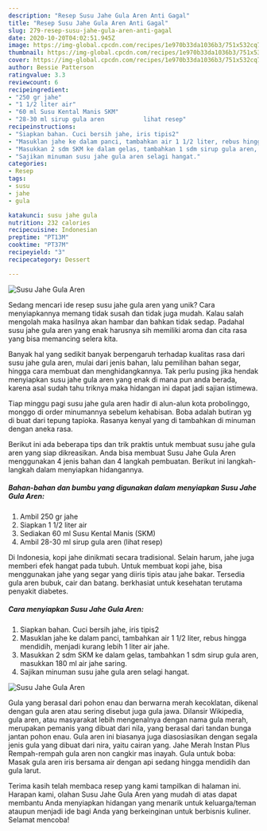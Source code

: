 ```yaml
---
description: "Resep Susu Jahe Gula Aren Anti Gagal"
title: "Resep Susu Jahe Gula Aren Anti Gagal"
slug: 279-resep-susu-jahe-gula-aren-anti-gagal
date: 2020-10-20T04:02:51.945Z
image: https://img-global.cpcdn.com/recipes/1e970b33da1036b3/751x532cq70/susu-jahe-gula-aren-foto-resep-utama.jpg
thumbnail: https://img-global.cpcdn.com/recipes/1e970b33da1036b3/751x532cq70/susu-jahe-gula-aren-foto-resep-utama.jpg
cover: https://img-global.cpcdn.com/recipes/1e970b33da1036b3/751x532cq70/susu-jahe-gula-aren-foto-resep-utama.jpg
author: Bessie Patterson
ratingvalue: 3.3
reviewcount: 6
recipeingredient:
- "250 gr jahe"
- "1 1/2 liter air"
- "60 ml Susu Kental Manis SKM"
- "28-30 ml sirup gula aren           lihat resep"
recipeinstructions:
- "Siapkan bahan. Cuci bersih jahe, iris tipis2"
- "Masuklan jahe ke dalam panci, tambahkan air 1 1/2 liter, rebus hingga mendidih, menjadi kurang lebih 1 liter air jahe."
- "Masukkan 2 sdm SKM ke dalam gelas, tambahkan 1 sdm sirup gula aren, masukkan 180 ml air jahe saring."
- "Sajikan minuman susu jahe gula aren selagi hangat."
categories:
- Resep
tags:
- susu
- jahe
- gula

katakunci: susu jahe gula 
nutrition: 232 calories
recipecuisine: Indonesian
preptime: "PT13M"
cooktime: "PT37M"
recipeyield: "3"
recipecategory: Dessert

---
```



![Susu Jahe Gula Aren](https://img-global.cpcdn.com/recipes/1e970b33da1036b3/751x532cq70/susu-jahe-gula-aren-foto-resep-utama.jpg)

Sedang mencari ide resep susu jahe gula aren yang unik? Cara menyiapkannya memang tidak susah dan tidak juga mudah. Kalau salah mengolah maka hasilnya akan hambar dan bahkan tidak sedap. Padahal susu jahe gula aren yang enak harusnya sih memiliki aroma dan cita rasa yang bisa memancing selera kita.

Banyak hal yang sedikit banyak berpengaruh terhadap kualitas rasa dari susu jahe gula aren, mulai dari jenis bahan, lalu pemilihan bahan segar, hingga cara membuat dan menghidangkannya. Tak perlu pusing jika hendak menyiapkan susu jahe gula aren yang enak di mana pun anda berada, karena asal sudah tahu triknya maka hidangan ini dapat jadi sajian istimewa.

Tiap minggu pagi susu jahe gula aren hadir di alun-alun kota probolinggo, monggo di order minumannya sebelum kehabisan. Boba adalah butiran yg di buat dari tepung tapioka. Rasanya kenyal yang di tambahkan di minuman dengan aneka rasa.


Berikut ini ada beberapa tips dan trik praktis untuk membuat susu jahe gula aren yang siap dikreasikan. Anda bisa membuat Susu Jahe Gula Aren menggunakan 4 jenis bahan dan 4 langkah pembuatan. Berikut ini langkah-langkah dalam menyiapkan hidangannya.

<!--inarticleads1-->

##### Bahan-bahan dan bumbu yang digunakan dalam menyiapkan Susu Jahe Gula Aren:

1. Ambil 250 gr jahe
1. Siapkan 1 1/2 liter air
1. Sediakan 60 ml Susu Kental Manis (SKM)
1. Ambil 28-30 ml sirup gula aren           (lihat resep)


Di Indonesia, kopi jahe dinikmati secara tradisional. Selain harum, jahe juga memberi efek hangat pada tubuh. Untuk membuat kopi jahe, bisa menggunakan jahe yang segar yang diiris tipis atau jahe bakar. Tersedia gula aren bubuk, cair dan batang. berkhasiat untuk kesehatan terutama penyakit diabetes. 

<!--inarticleads2-->

##### Cara menyiapkan Susu Jahe Gula Aren:

1. Siapkan bahan. Cuci bersih jahe, iris tipis2
1. Masuklan jahe ke dalam panci, tambahkan air 1 1/2 liter, rebus hingga mendidih, menjadi kurang lebih 1 liter air jahe.
1. Masukkan 2 sdm SKM ke dalam gelas, tambahkan 1 sdm sirup gula aren, masukkan 180 ml air jahe saring.
1. Sajikan minuman susu jahe gula aren selagi hangat.
<img src="//assets-global.cpcdn.com/assets/icons/button_play-2c75c40dde080a61004c1f40b05d8f140eaff45d7e9e6481dc71c63d2e7c4909.png" alt="Susu Jahe Gula Aren">

Gula yang berasal dari pohon enau dan berwarna merah kecoklatan, dikenal dengan gula aren atau sering disebut juga gula jawa. Dilansir Wikipedia, gula aren, atau masyarakat lebih mengenalnya dengan nama gula merah, merupakan pemanis yang dibuat dari nila, yang berasal dari tandan bunga jantan pohon enau. Gula aren ini biasanya juga diasosiasikan dengan segala jenis gula yang dibuat dari nira, yaitu cairan yang. Jahe Merah Instan Plus Rempah-rempah gula aren non cangkir mas inayah. Gula untuk boba: Masak gula aren iris bersama air dengan api sedang hingga mendidih dan gula larut. 

Terima kasih telah membaca resep yang kami tampilkan di halaman ini. Harapan kami, olahan Susu Jahe Gula Aren yang mudah di atas dapat membantu Anda menyiapkan hidangan yang menarik untuk keluarga/teman ataupun menjadi ide bagi Anda yang berkeinginan untuk berbisnis kuliner. Selamat mencoba!
